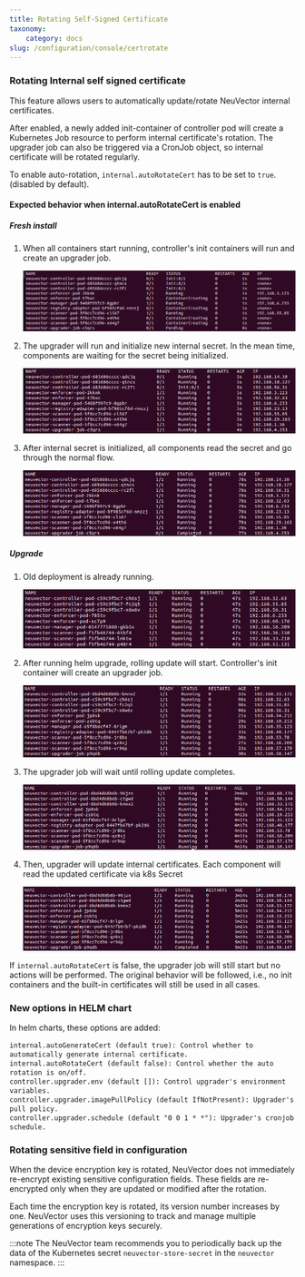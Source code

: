 ```yaml
---
title: Rotating Self-Signed Certificate
taxonomy:
    category: docs
slug: /configuration/console/certrotate
---
```


### Rotating Internal self signed certificate

This feature allows users to automatically update/rotate NeuVector internal certificates.

After enabled, a newly added init-container of controller pod will create a Kubernetes Job resource to perform internal certificate's rotation. The upgrader job can also be triggered via a CronJob object, so internal certificate will be rotated regularly.

To enable auto-rotation, ```internal.autoRotateCert``` has to be set to ```true```. (disabled by default).

#### Expected behavior when internal.autoRotateCert is enabled
##### Fresh install

1. When all containers start running, controller's init containers will run and create an upgrader job.
   
   ![certrotate](cert_rotate_01.png)

2. The upgrader will run and initialize new internal secret. In the mean time, components are waiting for the secret being initialized.
   
   ![certrotate](cert_rotate_02.png)

3. After internal secret is initialized, all components read the secret and go through the normal flow.
   
   ![certrotate](cert_rotate_03.png)

##### Upgrade

1. Old deployment is already running.
   
   ![certrotate](cert_rotate_04.png)
   
2. After running helm upgrade, rolling update will start. Controller's init container will create an upgrader job.
   
   ![certrotate](cert_rotate_05.png)
   
3. The upgrader job will wait until rolling update completes.
   
   ![certrotate](cert_rotate_06.png)
   
4. Then, upgrader will update internal certificates. Each component will read the updated certificate via k8s Secret
   
   ![certrotate](cert_rotate_07.png)


If ```internal.autoRotateCert``` is false, the upgrader job will still start but no actions will be performed. The original behavior will be followed, i.e., no init containers and the built-in certificates will still be used in all cases.

### New options in HELM chart
In helm charts, these options are added:
```
internal.autoGenerateCert (default true): Control whether to automatically generate internal certificate.
internal.autoRotateCert (default false): Control whether the auto rotation is on/off.
controller.upgrader.env (default []): Control upgrader's environment variables.
controller.upgrader.imagePullPolicy (default IfNotPresent): Upgrader's pull policy.
controller.upgrader.schedule (default "0 0 1 * *"): Upgrader's cronjob schedule.
```


### Rotating sensitive field in configuration

When the device encryption key is rotated, NeuVector does not immediately re-encrypt existing sensitive configuration fields. These fields are re-encrypted only when they are updated or modified after the rotation. 

Each time the encryption key is rotated, its version number increases by one. NeuVector uses this versioning to track and manage multiple generations of encryption keys securely.

:::note
The NeuVector team recommends you to periodically back up the data of the Kubernetes secret `neuvector-store-secret` in the `neuvector` namespace. 
:::